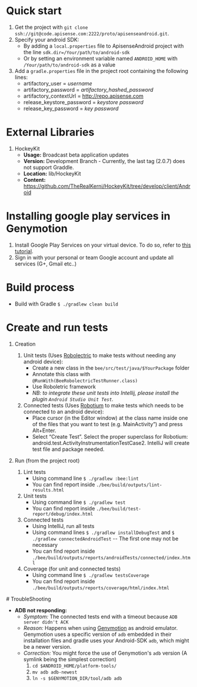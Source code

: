 # Quick start

1. Get the project with ```git clone ssh://git@code.apisense.com:2222/proto/apisenseandroid.git```.
2. Specify your android SDK: 
    * By adding a ```local.properties``` file to ApisenseAndroid project with the line ```sdk.dir=/Your/path/to/android-sdk```
    * Or by setting an environment variable named ```ANDROID_HOME``` with ```/Your/path/to/android-sdk``` as a value
3. Add a ```gradle.properties``` file in the project root containing the following lines:
    * artifactory_user = *username*
    * artifactory_password = *artifactory_hashed_password*
    * artifactory_contextUrl = http://repo.apisense.com
    * release_keystore_password = *keystore password*
    * release_key_password = *key password*

# External Libraries
1. HockeyKit
    * **Usage:** Broadcast beta application updates
    * **Version:** Development Branch - Currently, the last tag (2.0.7) does not support Graddle.
    * **Location:** lib/HockeyKit
    * **Content:** https://github.com/TheRealKerni/HockeyKit/tree/develop/client/Android

# Installing google play services in Genymotion
1. Install Google Play Services on your virtual device. To do so, refer to [this tutorial](http://stackoverflow.com/a/20137324/3472838).
2. Sign in with your personal or team Google account and update all services (G+, Gmail etc..)

# Build process

* Build with Gradle ```$ ./gradlew clean build```

# Create and run tests

1. Creation
    1. Unit tests (Uses [Robolectric](http://robolectric.org/) to make tests without needing any android device):
        * Create a new class in the ```bee/src/test/java/$YourPackage``` folder
        * Annotate this class with ```@RunWith(BeeRobolectricTestRunner.class)```
        * Use Roboletric framework
        * _NB: to integrate these unit tests into Intellij, please install the plugin ```Android Studio Unit Test```._
    2. Connected tests (Uses [Robotium](https://code.google.com/p/robotium/) to make tests which needs to be connected to an android device):
        * Place cursor (in the Editor window) at the class name inside one of the files that you want to test (e.g. MainActivity”) and press Alt+Enter.
        * Select “Create Test”. Select the proper superclass for Robotium: android.test.ActivityInstrumentationTestCase2. IntelliJ will create test file and package needed.

2. Run (from the project root)
    1. Lint tests
        * Using command line ```$ ./gradlew :bee:lint```
        * You can find report inside ```./bee/build/outputs/lint-results.html```
    2. Unit tests
        * Using command line ```$ ./gradlew test```
        * You can find report inside ```./bee/build/test-report/debug/index.html```
    3. Connected tests
        * Using IntelliJ, run all tests
        * Using command lines ```$ ./gradlew installDebugTest``` and ```$ ./gradlew connectedAndroidTest``` -- The first one may not be necessary
        * You can find report inside ```./bee/build/outputs/reports/androidTests/connected/index.html```
    4. Coverage (for unit and connected tests)
        * Using command line ```$ ./gradlew testsCoverage```
        * You can find report inside ```./bee/build/outputs/reports/coverage/html/index.html```

# TroubleShooting
- __ADB not responding:__
    - *Symptom:*  The connected tests end with a timeout because ```ADB server didn't ACK```
    - *Reason:* Happens when using [Genymotion](http://www.genymotion.com/) as android emulator.
    Genymotion uses a specific version of ```adb``` embedded in their installation files and gradle uses your Android-SDK ```adb```, which might be a newer version.
    - *Correction:* You might force the use of Genymotion's ```adb``` version (A symlink being the simplest correction)
        1. ```cd $ANDROID_HOME/platform-tools/```
        2. ```mv adb adb-newest```
        3. ```ln -s $GENYMOTION_DIR/tool/adb adb```

